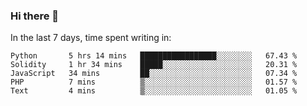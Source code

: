 ### Hi there 👋

In the last 7 days, time spent writing in:

<!--START_SECTION:waka-->
```text
Python       5 hrs 14 mins   █████████████████░░░░░░░░   67.43 % 
Solidity     1 hr 34 mins    █████░░░░░░░░░░░░░░░░░░░░   20.31 % 
JavaScript   34 mins         ██░░░░░░░░░░░░░░░░░░░░░░░   07.34 % 
PHP          7 mins          ▒░░░░░░░░░░░░░░░░░░░░░░░░   01.57 % 
Text         4 mins          ▒░░░░░░░░░░░░░░░░░░░░░░░░   01.05 % 
```
<!--END_SECTION:waka-->
<!--
**jimtje/jimtje** is a ✨ _special_ ✨ repository because its `README.md` (this file) appears on your GitHub profile.


Here are some ideas to get you started:

- 🔭 I’m currently working on ...
- 🌱 I’m currently learning ...
- 👯 I’m looking to collaborate on ...
- 🤔 I’m looking for help with ...
- 💬 Ask me about ...
- 📫 How to reach me: ...
- 😄 Pronouns: ...
- ⚡ Fun fact: ...
-->
